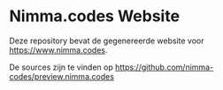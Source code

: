 # Nimma.codes Website

Deze repository bevat de gegenereerde website voor https://www.nimma.codes. 

De sources zijn te vinden op https://github.com/nimma-codes/preview.nimma.codes
